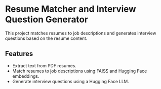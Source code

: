# Resume Matcher and Interview Question Generator

This project matches resumes to job descriptions and generates interview questions based on the resume content.

## Features
- Extract text from PDF resumes.
- Match resumes to job descriptions using FAISS and Hugging Face embeddings.
- Generate interview questions using a Hugging Face LLM.


